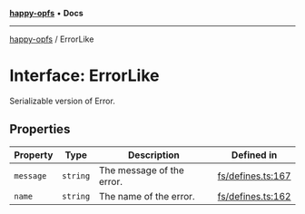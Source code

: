 [**happy-opfs**](../README.md) • **Docs**

***

[happy-opfs](../README.md) / ErrorLike

# Interface: ErrorLike

Serializable version of Error.

## Properties

| Property | Type | Description | Defined in |
| ------ | ------ | ------ | ------ |
| `message` | `string` | The message of the error. | [fs/defines.ts:167](https://github.com/JiangJie/happy-opfs/blob/a4847fb43bf2d37df760679e172324cb91fbf2ca/src/fs/defines.ts#L167) |
| `name` | `string` | The name of the error. | [fs/defines.ts:162](https://github.com/JiangJie/happy-opfs/blob/a4847fb43bf2d37df760679e172324cb91fbf2ca/src/fs/defines.ts#L162) |

